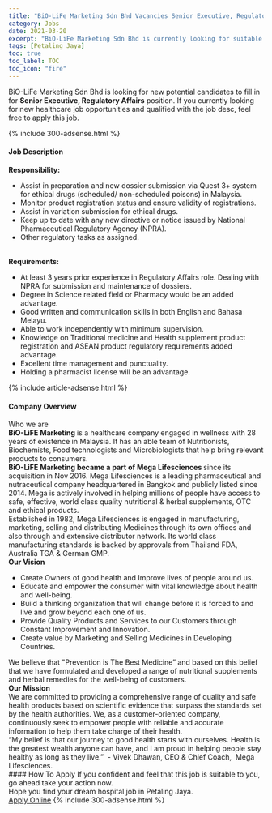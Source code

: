 ```yaml
---
title: "BiO-LiFe Marketing Sdn Bhd Vacancies Senior Executive, Regulatory Affairs" 
category: Jobs 
date: 2021-03-20 
excerpt: "BiO-LiFe Marketing Sdn Bhd is currently looking for suitable person to fill in the Senior Executive, Regulatory Affairs which positioned at Petaling Jaya" 
tags: [Petaling Jaya] 
toc: true 
toc_label: TOC 
toc_icon: "fire" 
--- 
```


<p>BiO-LiFe Marketing Sdn Bhd is looking for new potential candidates to fill in for <b>Senior Executive, Regulatory Affairs</b> position. If you currently looking for new healthcare job opportunities and qualified with the job desc, feel free to apply this job.
</p>{% include 300-adsense.html %} 
<div><div><h4>Job Description</h4></div><div><div><span><div><div><strong>Responsibility:</strong></div><ul><li>Assist in preparation and new dossier submission via Quest 3+ system for ethical drugs (scheduled/ non-scheduled poisons) in Malaysia.&#160;</li><li>Monitor product registration status and ensure validity of registrations.</li><li>Assist in variation submission for ethical drugs.&#160;</li><li>Keep up to date with any new directive or notice issued by National Pharmaceutical Regulatory Agency (NPRA).</li><li>Other regulatory tasks as assigned.</li></ul><div><br><strong>Requirements:</strong></div><ul><li>At least 3 years prior experience in Regulatory Affairs role. Dealing with NPRA for submission and maintenance of dossiers.</li><li>Degree in Science related field or Pharmacy would be an added advantage.</li><li>Good written and communication skills in both English and Bahasa Melayu.</li><li>Able to work independently with minimum supervision.</li><li>Knowledge on Traditional medicine and Health supplement product registration and ASEAN product regulatory requirements added advantage.</li><li>Excellent time management and punctuality.</li><li>Holding a pharmacist license will be an advantage.</li></ul></div></span></div></div></div> 
{% include article-adsense.html %} 
<div><div><h4>Company Overview</h4></div><div><div><span><div><div>
<div>Who we are</div>
<div><strong>BiO-LiFE Marketing&#160;</strong>is a healthcare company engaged in wellness with 28 years of existence in Malaysia. It has an able team of Nutritionists, Biochemists, Food technologists and Microbiologists that help bring relevant products to consumers.</div>
<div><strong>BiO-LiFE Marketing became a part of Mega Lifesciences&#160;</strong>since its acquisition in Nov 2016. Mega Lifesciences is a leading pharmaceutical and nutraceutical company headquartered in Bangkok and publicly listed since 2014. Mega is actively involved in helping millions of people have access to safe, effective, world class quality nutritional &amp; herbal supplements, OTC and ethical products.</div>
<div>Established in 1982, Mega Lifesciences is engaged in manufacturing, marketing, selling and distributing Medicines through its own offices and also through and extensive distributor network. Its world class manufacturing standards is backed by approvals from Thailand FDA, Australia TGA &amp; German GMP.</div>
<div><strong>Our Vision</strong></div>
<ul>
<li>Create Owners of good health and Improve lives of people around us.</li>
<li>Educate and empower the consumer with vital knowledge about health and well-being.</li>
<li>Build a thinking organization that will change before it is forced to and live and grow beyond each one of us.</li>
<li>Provide Quality Products and Services to our Customers through Constant Improvement and Innovation.</li>
<li>Create value by Marketing and Selling Medicines in Developing Countries.</li>
</ul>
<div>We believe that "Prevention is The Best Medicine&#8221; and based on this belief that we have formulated and developed a range of nutritional supplements and herbal remedies for the well-being of customers.</div>
<div><strong>Our Mission</strong></div>
<div>We are committed to providing a comprehensive range of quality and safe health products based on scientific evidence that surpass the standards set by the health authorities. We, as a customer-oriented company, continuously seek to empower people with reliable and accurate information to help them take charge of their health.</div>
<div>&#8220;My belief is that our journey to good health starts with ourselves. Health is the greatest wealth anyone can have, and I am proud in helping people stay healthy as long as they live.&#8221;&#160; -&#160;Vivek Dhawan, CEO &amp; Chief Coach, &#160;Mega Lifesciences.</div>
</div></div></span></div></div></div> 
#### How To Apply 
If you confident and feel that this job is suitable to you, go ahead take your action now. <br/> 
Hope you find your dream hospital job in Petaling Jaya. <br/> 
<a href="https://www.jobstreet.com.my/en/job/senior-executive-regulatory-affairs-4493437?jobId=jobstreet-my-job-4493437" class="btn btn--warning" target="_blank" rel="nofollow noopenner">Apply Online</a> 
{% include 300-adsense.html %} 
